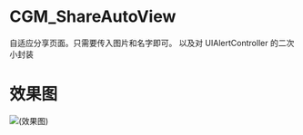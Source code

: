 # CGM_ShareAutoView
自适应分享页面。只需要传入图片和名字即可。 以及对 UIAlertController 的二次小封装

<h1>效果图</h1>


![(效果图)](http://upload-images.jianshu.io/upload_images/2018474-11c92543ba335f66.gif?imageMogr2/auto-orient/strip%7CimageView2/2/w/1240)



